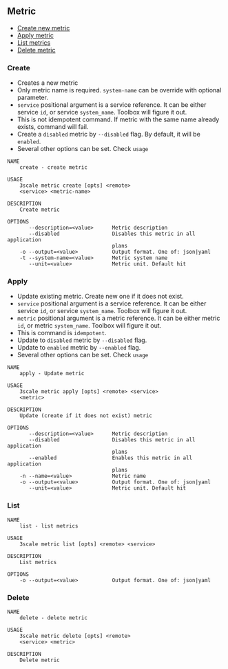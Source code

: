## Metric

* [Create new metric](#create)
* [Apply metric](#apply)
* [List metrics](#list)
* [Delete metric](#delete)

### Create

* Creates a new metric
* Only metric name is required. `system-name` can be override with optional parameter.
* `service` positional argument is a service reference. It can be either service `id`, or service `system_name`. Toolbox will figure it out.
* This is not idempotent command. If metric with the same name already exists, command will fail.
* Create a `disabled` metric by `--disabled` flag. By default, it will be `enabled`.
* Several other options can be set. Check `usage`

```shell
NAME
    create - create metric

USAGE
    3scale metric create [opts] <remote>
    <service> <metric-name>

DESCRIPTION
    Create metric

OPTIONS
       --description=<value>      Metric description
       --disabled                 Disables this metric in all application
                                  plans
    -o --output=<value>           Output format. One of: json|yaml
    -t --system-name=<value>      Metric system name
       --unit=<value>             Metric unit. Default hit
```

### Apply

* Update existing metric. Create new one if it does not exist.
* `service` positional argument is a service reference. It can be either service `id`, or service `system_name`. Toolbox will figure it out.
* `metric` positional argument is a metric reference. It can be either metric `id`, or metric `system_name`. Toolbox will figure it out.
* This is command is `idempotent`.
* Update to `disabled` metric by `--disabled` flag.
* Update to `enabled` metric by `--enabled` flag.
* Several other options can be set. Check `usage`

```shell
NAME
    apply - Update metric

USAGE
    3scale metric apply [opts] <remote> <service>
    <metric>

DESCRIPTION
    Update (create if it does not exist) metric

OPTIONS
       --description=<value>      Metric description
       --disabled                 Disables this metric in all application
                                  plans
       --enabled                  Enables this metric in all application
                                  plans
    -n --name=<value>             Metric name
    -o --output=<value>           Output format. One of: json|yaml
       --unit=<value>             Metric unit. Default hit
```

### List

```shell
NAME
    list - list metrics

USAGE
    3scale metric list [opts] <remote> <service>

DESCRIPTION
    List metrics

OPTIONS
    -o --output=<value>           Output format. One of: json|yaml
```

### Delete

```shell
NAME
    delete - delete metric

USAGE
    3scale metric delete [opts] <remote>
    <service> <metric>

DESCRIPTION
    Delete metric
```

